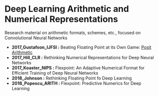 # Deep Learning Arithmetic and Numerical Representations
Research material on arithmetic formats, schemes, etc., focused on Convolutional Neural Networks
- **2017_Gustafson_IJFSI :**   Beating Floating Point at its Own Game: [Posit Arithmetic](https://github.com/libcg/bfp) 
- **2017_Hill_CLR :**        Rethinking Numerical Representations for Deep Neural Networks
- **2017_Koaster_NIPS :** Flexpoint: An Adaptive Numerical Format for Efficient Training of Deep Neural Networks
- **2018_Johnson :** Rethinking Floating Point fo Deep Learning
- **2018_Popescu_ARITH :** Flexpoint: Predictive Numerics for Deep Learning